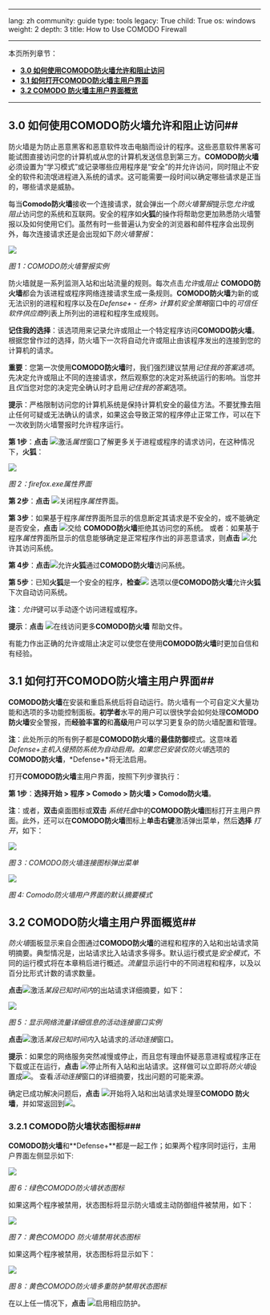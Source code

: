 

---

lang: zh
community: guide
type: tools
legacy: True
child: True
os: windows
weight: 2
depth: 3
title: How to Use COMODO Firewall

---

本页所列章节：

- [**3.0 如何使用COMODO防火墙允许和阻止访问**](#3.0)
- [**3.1 如何打开COMODO防火墙主用户界面**](#3.1)
- [**3.2 COMODO 防火墙主用户界面概览**](#3.2)

-------

<a name="3.0"></a>
## 3.0 如何使用COMODO防火墙允许和阻止访问##

防火墙是为防止恶意黑客和恶意软件攻击电脑而设计的程序。这些恶意软件黑客可能试图直接访问您的计算机或从您的计算机发送信息到第三方。**COMODO防火墙**必须设置为“学习模式”或记录哪些应用程序是“安全”的并允许访问，同时阻止不安全的软件和流氓进程进入系统的请求。这可能需要一段时间以确定哪些请求是正当的，哪些请求是威胁。

每当**Comodo防火墙**接收一个连接请求，就会弹出一个*防火墙警报*提示您*允许*或*阻止*访问您的系统和互联网。安全的程序如**火狐**的操作将帮助您更加熟悉防火墙警报以及如何使用它们。虽然有时一些普遍认为安全的浏览器和邮件程序会出现例外，每次连接请求还是会出现如下*防火墙警报*：

![](/sbox/screen/comodo-zh/21.png)

*图 1：COMODO防火墙警报实例*

防火墙就是一系列监测入站和出站流量的规则。每次点击*允许*或*阻止* **COMODO防火墙**都会为该进程或程序网络连接请求生成一条规则。**COMODO防火墙**为新的或无法识别的进程和程序以及在*Defense+ - 任务> 计算机安全策略*窗口中的*可信任软件供应商*列表上所列出的进程和程序生成规则。

**记住我的选择**：该选项用来记录允许或阻止一个特定程序访问**COMODO防火墙**。根据您曾作过的选择，防火墙下一次将自动允许或阻止由该程序发出的连接到您的计算机的请求。 

**重要**：您第一次使用**COMODO防火墙**时，我们强烈建议禁用*记住我的答案选项*。先决定允许或阻止不同的连接请求，然后观察您的决定对系统运行的影响。当您并且*仅*当您对您的决定完全确认时才启用*记住我的答案*选项。

**提示**：严格限制访问您的计算机系统是保持计算机安全的最佳方法。不要犹豫去阻止任何可疑或无法确认的请求，如果这会导致正常的程序停止正常工作，可以在下一次收到防火墙警报时允许程序运行。

**第 1步**：**点击** ![](/sbox/screen/comodo-zh/26.png)激活*属性*窗口了解更多关于进程或程序的请求访问，在这种情况下，**火狐**：

![](/sbox/screen/comodo-zh/27.png)

*图 2：firefox.exe属性界面*

**第 2步**：**点击** ![](/sbox/screen/comodo-zh/02.png)关闭程序*属性*界面。

**第 3步**：如果基于程序*属性*界面所显示的信息断定其请求是不安全的，或不能确定是否安全，**点击** ![](/sbox/screen/comodo-zh/29.png)交给 **COMODO防火墙**拒绝其访问您的系统。
或者：如果基于程序*属性*界面所显示的信息能够确定是正常程序作出的非恶意请求，则**点击** ![](/sbox/screen/comodo-zh/28.png)允许其访问系统。

**第 4步**：**点击**![](/sbox/screen/comodo-zh/28.png)允许**火狐**通过**COMODO防火墙**访问系统。

**第 5步**：已知**火狐**是一个安全的程序，**检查**![](/sbox/screen/comodo-zh/30.png) 选项以便**COMODO防火墙**允许**火狐**下次自动访问系统。 

**注**：*允许*键可以手动逐个访问进程或程序。

**提示**：**点击** ![](/sbox/screen/comodo-zh/31.png)在线访问更多**COMODO防火墙** 帮助文件。

有能力作出正确的允许或阻止决定可以使您在使用**COMODO防火墙**时更加自信和有经验。

<a name="3.1"></a>
## 3.1 如何打开COMODO防火墙主用户界面##

**COMODO防火墙**在安装和重启系统后将自动运行。防火墙有一个可自定义大量功能和选项的多功能控制面板。**初学者**水平的用户可以很快学会如何处理**COMODO防火墙**安全警报，而**经验丰富的**和**高级**用户可以学习更复杂的防火墙配置和管理。

**注**：此处所示的所有例子都是**COMODO防火墙**的**最佳防御**模式。这意味着*Defense+*主机入侵预防系统为自动启用。如果您已安装*仅防火墙*选项的**COMODO防火墙**，*Defense+*将无法启用。

打开**COMODO防火墙**主用户界面，按照下列步骤执行：

**第 1步**：**选择开始 > 程序 > Comodo > 防火墙 > Comodo防火墙**。

**注**：或者，**双击**桌面图标或**双击** *系统托盘*中的**COMODO防火墙**图标打开主用户界面。此外，还可以在**COMODO防火墙**图标上**单击右键**激活弹出菜单，然后**选择** *打开*，如下： 

![](/sbox/screen/comodo-zh/35.png)

*图 3：COMODO防火墙连接图标弹出菜单*

![](/sbox/screen/comodo-zh/36.png)

*图 4: Comodo防火墙用户界面的默认摘要模式* 

<a name="3.2"></a>
## 3.2 COMODO防火墙主用户界面概览##

 *防火墙*面板显示来自企图通过**COMODO防火墙**的进程和程序的入站和出站请求简明摘要。典型情况是，出站请求比入站请求多得多。默认运行模式是*安全模式*，不同的运行模式将在本章稍后进行概述。*流量*显示运行中的不同进程和程序，以及以百分比形式计数的请求数量。

**点击**![](/sbox/screen/comodo-zh/37.png)激活*某段已知时间内*的出站请求详细摘要，如下：

![](/sbox/screen/comodo-zh/38.png)

*图 5：显示网络流量详细信息的活动连接窗口实例*

**点击**![](/sbox/screen/comodo-zh/39.png)激活*某段已知时间内*入站请求的*活动连接*窗口。 

**提示**：如果您的网络服务突然减慢或停止，而且您有理由怀疑恶意进程或程序正在下载或正在运行，**点击** ![](/sbox/screen/comodo-zh/40.png)停止所有入站和出站请求。这样做可以立即将*防火墙*设置成![](/sbox/screen/comodo-zh/41.png)。
查看*活动连接*窗口的详细摘要，找出问题的可能来源。 

确定已成功解决问题后，**点击** ![](/sbox/screen/comodo-zh/42.png)开始将入站和出站请求处理至**COMODO 防火墙**，并如常返回到![](/sbox/screen/comodo-zh/43.png)。

### 3.2.1 COMODO防火墙状态图标###

**COMODO防火墙**和**Defense+**都是一起工作；如果两个程序同时运行，主用户界面左侧显示如下:

![](/sbox/screen/comodo-zh/69.png)

*图 6：绿色COMODO防火墙状态图标*

如果这两个程序被禁用，状态图标将显示防火墙或主动防御组件被禁用，如下：

![](/sbox/screen/comodo-zh/70.png)

*图 7：黄色COMODO 防火墙禁用状态图标*

如果这两个程序被禁用，状态图标将显示如下：

![](/sbox/screen/comodo-zh/71.png)

*图 8：黄色COMODO防火墙多重防护禁用状态图标*

在以上任一情况下，**点击** ![](/sbox/screen/comodo-zh/72.png)启用相应防护。



